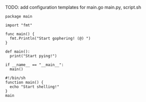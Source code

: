 TODO: add configuration templates for main.go main.py, script.sh

<!-- Golang -->
```
package main 

import "fmt"

func main() {
  fmt.Println("Start gophering! (@) ")
}
```

<!-- Python -->
```
def main(): 
  print("Start pying!")

if __name__ == "__main__":
  main()
```

<!-- Shell -->
```
#!/bin/sh
function main() {
  echo "Start shelling!"
}
main
  
```
